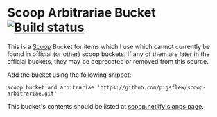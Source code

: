 # Scoop Arbitrariae Bucket [![Build status](https://ci.appveyor.com/api/projects/status/cx5wfxjavur7hasc/branch/master?svg=true)](https://ci.appveyor.com/project/pigsflew/scoop-arbitrariae/branch/master)

This is a [Scoop](https://scoop.sh) Bucket for items which I use which cannot currently be found in official (or other) scoop buckets. If any of them are later in the official buckets, they may be deprecated or removed from this source.

Add the bucket using the following snippet:

```
scoop bucket add arbitrariae 'https://github.com/pigsflew/scoop-arbitrariae.git'
```

This bucket's contents should be listed at [scoop.netlify's apps page](https://scoop.netlify.com/apps/).
